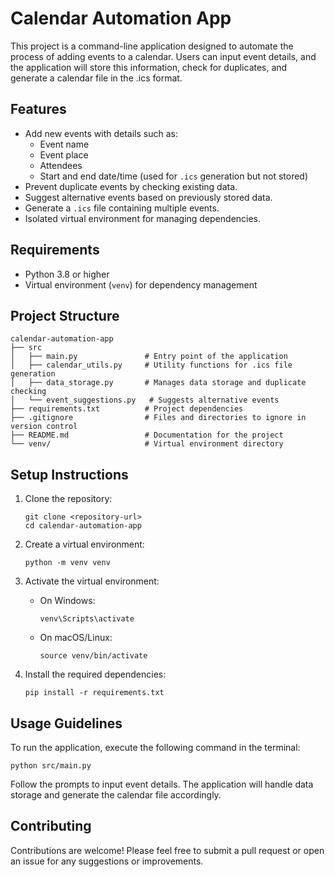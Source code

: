 # Calendar Automation App

This project is a command-line application designed to automate the process of adding events to a calendar. Users can input event details, and the application will store this information, check for duplicates, and generate a calendar file in the .ics format.

## Features

- Add new events with details such as:
  - Event name
  - Event place
  - Attendees
  - Start and end date/time (used for `.ics` generation but not stored)
- Prevent duplicate events by checking existing data.
- Suggest alternative events based on previously stored data.
- Generate a `.ics` file containing multiple events.
- Isolated virtual environment for managing dependencies.

## Requirements

- Python 3.8 or higher
- Virtual environment (`venv`) for dependency management

## Project Structure

```
calendar-automation-app
├── src
│   ├── main.py               # Entry point of the application
│   ├── calendar_utils.py     # Utility functions for .ics file generation
│   ├── data_storage.py       # Manages data storage and duplicate checking
│   └── event_suggestions.py   # Suggests alternative events
├── requirements.txt          # Project dependencies
├── .gitignore                # Files and directories to ignore in version control
├── README.md                 # Documentation for the project
└── venv/                     # Virtual environment directory
```

## Setup Instructions

1. Clone the repository:

   ```
   git clone <repository-url>
   cd calendar-automation-app
   ```

2. Create a virtual environment:

   ```
   python -m venv venv
   ```

3. Activate the virtual environment:

   - On Windows:
     ```
     venv\Scripts\activate
     ```
   - On macOS/Linux:
     ```
     source venv/bin/activate
     ```

4. Install the required dependencies:
   ```
   pip install -r requirements.txt
   ```

## Usage Guidelines

To run the application, execute the following command in the terminal:

```
python src/main.py
```

Follow the prompts to input event details. The application will handle data storage and generate the calendar file accordingly.

## Contributing

Contributions are welcome! Please feel free to submit a pull request or open an issue for any suggestions or improvements.
